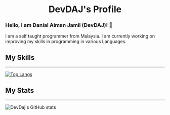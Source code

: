 <h1 align="center">DevDAJ's Profile</h1>

### Hello, I am Danial Aiman Jamil (DevDAJ)! 👋

I am a self taught programmer from Malaysia. I am currently working on
improving my skills in programming in various Languages.

## My Skills

---

[![Top Langs](https://github-readme-stats.vercel.app/api/top-langs/?username=DevDaj&theme=radical&layout=compact)](https://github.com/anuraghazra/github-readme-stats)

## My Stats

---

![DevDaj's GitHub stats](https://github-readme-stats.vercel.app/api?username=DevDaj&show_icons=true&theme=radical)
